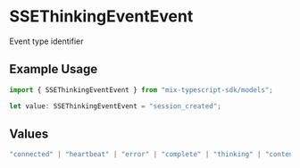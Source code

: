 # SSEThinkingEventEvent

Event type identifier

## Example Usage

```typescript
import { SSEThinkingEventEvent } from "mix-typescript-sdk/models";

let value: SSEThinkingEventEvent = "session_created";
```

## Values

```typescript
"connected" | "heartbeat" | "error" | "complete" | "thinking" | "content" | "tool" | "tool_execution_start" | "tool_execution_complete" | "permission" | "summarize" | "session_created" | "session_deleted"
```